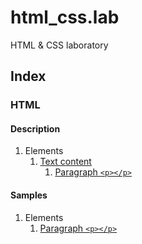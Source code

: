 # html_css.lab

HTML & CSS laboratory

## Index

### HTML

#### Description

1. Elements
    1. [Text content](html/doc/elements/text_content/README.md)
        1. [Paragraph `<p></p>`](html/doc/elements/text_content/README.md#paragraph)


#### Samples

1. Elements
    1. [Paragraph `<p></p>`](html/samples/elements/paragraph/)
